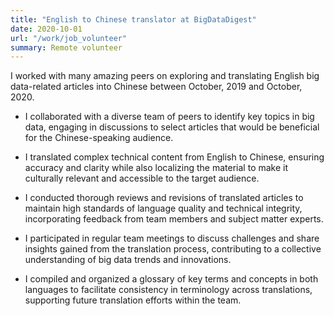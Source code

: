 ```yaml
---
title: "English to Chinese translator at BigDataDigest"
date: 2020-10-01
url: "/work/job_volunteer"
summary: Remote volunteer
---
```


I worked with many amazing peers on exploring and translating English big data-related articles into Chinese between October, 2019 and October, 2020. 

- I collaborated with a diverse team of peers to identify key topics in big data, engaging in discussions to select articles that would be beneficial for the Chinese-speaking audience.

- I translated complex technical content from English to Chinese, ensuring accuracy and clarity while also localizing the material to make it culturally relevant and accessible to the target audience.

- I conducted thorough reviews and revisions of translated articles to maintain high standards of language quality and technical integrity, incorporating feedback from team members and subject matter experts.

- I participated in regular team meetings to discuss challenges and share insights gained from the translation process, contributing to a collective understanding of big data trends and innovations.

- I compiled and organized a glossary of key terms and concepts in both languages to facilitate consistency in terminology across translations, supporting future translation efforts within the team.
 